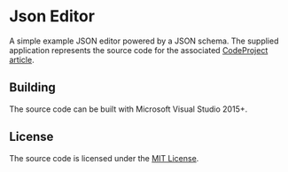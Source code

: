# Json Editor

A simple example JSON editor powered by a JSON schema. The supplied application represents the source code for the associated [CodeProject article](https://www.codeproject.com/Articles/1233937/Introduction-to-JSON-Schema).

## Building

The source code can be built with Microsoft Visual Studio 2015+.

## License

The source code is licensed under the [MIT License](LICENSE).